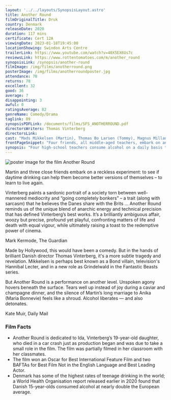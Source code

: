```yaml
---
layout: '../../layouts/SynopsisLayout.astro'
title: Another Round
filmOriginalTitle: Druk
country: Denmark
releaseDate: 2020
duration: 117 mins
certificate: Cert 12A
viewingDate: 2023-01-18T19:45:00
locationShowing: Swindon Arts Centre
trailerLink: https://www.youtube.com/watch?v=40X5EX6Us7c
reviewsLink: https://www.rottentomatoes.com/m/another_round
synopsisLink: /synopsis/another-round
filmImage: /img/films/anotherround.png
posterImage: /img/films/anotherroundposter.jpg
attendance: 78
returns: 78
excellent: 32
good: 36
average: 7
disappointing: 3
awful: 0
ratingsAverage: 82
genreName: Comedy/Drama
taglink: 09
synopsisPDFLink: /documents/films/SFS_ANOTHERROUND.pdf
directorsWriters: Thomas Vinterberg
directorsLink: 
cast: "Mads Mikkelsen (Martin), Thomas Bo Larsen (Tommy), Magnus Millang (Nikolaj), Lars Ranthe (Peter)"
frontPageSnippet: "Four friends, all middle-aged teachers, embark on an experiment to see if a constant level of alcohol in their blood will help them find greater freedom and happiness.  However, simmering issues come to the surface."
synopsis: "Four high-school teachers consume alcohol on a daily basis to see how it affects their social and professional lives.  A black comedy-drama film directed by Thomas Vinterberg, from a screenplay by Vinterberg and Tobias Lindholm.  An international co-production between Denmark, the Netherlands, and Sweden."
---
```


![poster image for the film Another Round](/img/films/anotherround.png "poster image for the film Another Round")

Martin and three close friends embark on a reckless experiment: to see if daytime drinking can help them become better versions of themselves – to learn to live again.

Vinterberg paints a sardonic portrait of a society torn between well-mannered mediocrity and “going completely bonkers” – a trait (along with sarcasm) that he believes the Danes share with the Brits ... Another Round reminds us of the unique blend of anarchic energy and technical precision that has defined Vinterberg’s best works.  It’s a brilliantly ambiguous affair, woozy but precise, profound yet playful, confronting matters of life and death with equal vigour, while ultimately raising a toast to the redemptive power of cinema.

<div class="review__author review__author--review1">
Mark Kermode, The Guardian
</div>

Made by Hollywood, this would have been a comedy.  But in the hands of brilliant Danish director Thomas Vinterberg, it's a more subtle tragedy and revelation.  Mikkelsen is perhaps best known as a Bond villain, television's Hannibal Lecter, and in a new role as Grindelwald in the Fantastic Beasts series.

But Another Round is a performance on another level.  Unspoken agony hovers beneath the surface.  Tears well up instead of joy during a caviar and champagne dinner, and the silence of Martin’s long marriage to Anika (Maria Bonnevie) feels like a shroud.  Alcohol liberates — and also detonates.

<div class="review__author">
Kate Muir, Daily Mail
</div>

### Film Facts

* Another Round is dedicated to Ida, Vinterberg’s 19-year-old daughter, who died in a car crash just as production began and was due to take a small role in the film.  The film was partially filmed in her classroom with her classmates.
* The film won an Oscar for Best International Feature Film and two BAFTAs for Best Film Not in the English Language and Best Leading Actor.
* Denmark has some of the highest rates of teenage drinking in the world; a World Health Organisation report released earlier in 2020 found that Danish 15-year-olds consumed alcohol at nearly double the European average.
